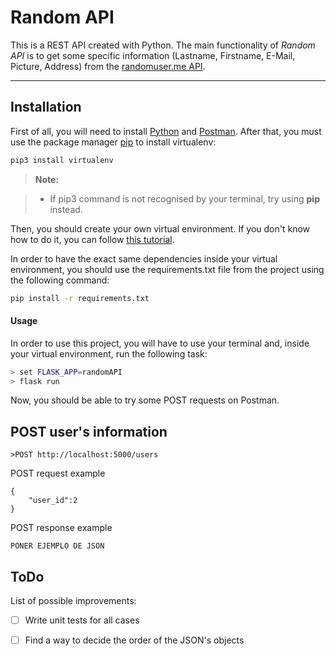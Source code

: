 ﻿Random API
===================

This is a REST API created with Python. The main functionality of *Random API* is to get some specific information (Lastname, Firstname, E-Mail, Picture, Address) from the [ randomuser.me API](https://randomuser.me/api/?ud).

----------


Installation
-------------
First of all, you will need to install [Python](https://www.python.org/downloads/) and [Postman](https://www.getpostman.com/downloads/).
After that, you must use the package manager [pip](https://pip.pypa.io/en/stable/) to install virtualenv:
```bash
pip3 install virtualenv
```
> **Note:**

> - If pip3 command is not recognised by your terminal, try using **pip** instead.

Then, you should create your own virtual environment. If you don't know how to do it, you can follow [this tutorial](https://realpython.com/lessons/creating-virtual-environment/).

In order to have the exact same dependencies inside your virtual environment, you should use the requirements.txt file from the project using the following command:
```bash
pip install -r requirements.txt
``` 
#### Usage
In order to use this project, you will have to use your terminal and, inside your virtual environment, run the following task:
```bash
> set FLASK_APP=randomAPI
> flask run
```

Now, you should be able to try some POST requests on Postman.

## POST user's information
```
>POST http://localhost:5000/users
```
POST  request example
```
{
	"user_id":2
}
```
POST response example
```
PONER EJEMPLO DE JSON
```
## ToDo
List of possible improvements:

 - [ ] Write unit tests for all cases 
 - [ ] Find a way to decide the order of the JSON's objects


